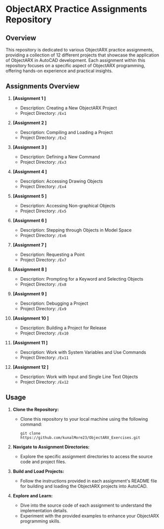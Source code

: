 # ObjectARX Practice Assignments Repository

## Overview

This repository is dedicated to various ObjectARX practice assignments, providing a collection of 12 different projects that showcase the application of ObjectARX in AutoCAD development. Each assignment within this repository focuses on a specific aspect of ObjectARX programming, offering hands-on experience and practical insights.

## Assignments Overview

1. **[Assignment 1 ]**
   - Description: Creating a New ObjectARX Project
   - Project Directory: `/Ex1`

2. **[Assignment 2 ]**
   - Description: Compiling and Loading a Project
   - Project Directory: `/Ex2`

3. **[Assignment 3 ]**
   - Description: Defining a New Command
   - Project Directory: `/Ex3`
     
4. **[Assignment 4 ]**
   - Description: Accessing Drawing Objects
   - Project Directory: `/Ex4`
     
5. **[Assignment 5 ]**
   - Description: Accessing Non-graphical Objects
   - Project Directory: `/Ex5`
  
6. **[Assignment 6 ]**
   - Description: Stepping through Objects in Model Space
   - Project Directory: `/Ex6`
     
7. **[Assignment 7 ]**
   - Description: Requesting a Point
   - Project Directory: `/Ex7`
     
8. **[Assignment 8 ]**
   - Description: Prompting for a Keyword and Selecting Objects
   - Project Directory: `/Ex8`
     
9. **[Assignment 9 ]**
   - Description: Debugging a Project
   - Project Directory: `/Ex9`
     
10. **[Assignment 10 ]**
       - Description: Building a Project for Release
       - Project Directory: `/Ex10`
     
11. **[Assignment 11 ]**
     - Description: Work with System Variables and Use Commands
     - Project Directory: `/Ex11`

12. **[Assignment 12 ]**
    - Description: Work with Input and Single Line Text Objects
    - Project Directory: `/Ex12`

## Usage

1. **Clone the Repository:**
   - Clone this repository to your local machine using the following command:
     ```
     git clone https://github.com/kunalMore23/ObjectARX_Exercises.git
     ```

2. **Navigate to Assignment Directories:**
   - Explore the specific assignment directories to access the source code and project files.

3. **Build and Load Projects:**
   - Follow the instructions provided in each assignment's README file for building and loading the ObjectARX projects into AutoCAD.

4. **Explore and Learn:**
   - Dive into the source code of each assignment to understand the implementation details.
   - Experiment with the provided examples to enhance your ObjectARX programming skills.
